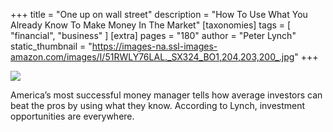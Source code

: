 +++
title = "One up on wall street"
description = "How To Use What You Already Know To Make Money In The Market"
[taxonomies]
tags = [ "financial", "business" ]
[extra]
pages = "180"
author = "Peter Lynch"
static_thumbnail = "https://images-na.ssl-images-amazon.com/images/I/51RWLY76LAL._SX324_BO1,204,203,200_.jpg"
+++

<a target="_blank"  href="https://www.amazon.de/gp/product/0743200403/ref=as_li_tl?ie=UTF8&camp=1638&creative=6742&creativeASIN=0743200403&linkCode=as2&tag=chemaclass-21&linkId=bb7e020e46db78ddbd3d72b68ef84c58">
    <img border="0" src="https://images-na.ssl-images-amazon.com/images/I/51RWLY76LAL._SX324_BO1,204,203,200_.jpg" >
</a>

<!-- more -->

America’s most successful money manager tells how average investors can beat the pros by using what they know. According
to Lynch, investment opportunities are everywhere. 